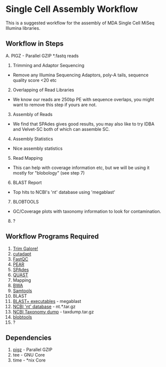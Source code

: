 # Single Cell Assembly Workflow

This is a suggested workflow for the assembly of MDA Single Cell MiSeq Illumina libraries.

## Workflow in Steps
 
 A. PIGZ - Parallel GZIP *.fastq reads
 1. Trimming and Adaptor Sequencing
  * Remove any Illumina Sequencing Adaptors, poly-A tails, sequence quality score <20 etc
 2. Overlapping of Read Libraries
  * We know our reads are 250bp PE with sequence overlaps, you might want to remove this step if yours are not.
 3. Assembly of Reads
  * We find that SPAdes gives good results, you may also like to try IDBA and Velvet-SC both of which can assemble SC.
 4. Assembly Statistics
  * Nice assembly statistics
 5. Read Mapping
  * This can help with coverage information etc, but we will be using it mostly for "blobology" (see step 7)
 6. BLAST Report
  * Top hits to NCBI's 'nt' database using 'megablast'
 7. BLOBTOOLS
  * GC/Coverage plots with taxonomy information to look for contamination.
 8. ?

## Workflow Programs Required
 1. [Trim Galore!](http://www.bioinformatics.babraham.ac.uk/projects/trim_galore/)
  1. [cutadapt](https://cutadapt.readthedocs.org/en/stable/)
  2. [FastQC](http://www.bioinformatics.babraham.ac.uk/projects/fastqc/)
 2. [PEAR](http://sco.h-its.org/exelixis/web/software/pear/doc.html)
 3. [SPAdes](http://bioinf.spbau.ru/en/spades)
 4. [QUAST](http://bioinf.spbau.ru/quast)
 5. Mapping
  1. [BWA](https://github.com/lh3/bwa)
  2. [Samtools](http://www.htslib.org/)
 6. BLAST
  1. [BLAST+ executables](https://blast.ncbi.nlm.nih.gov/Blast.cgi?PAGE_TYPE=BlastDocs&DOC_TYPE=Download) - megablast
  2. [NCBI 'nt' database](ftp://ftp.ncbi.nlm.nih.gov/blast/db/) - nt.*.tar.gz
  3. [NCBI Taxonomy dump](ftp://ftp.ncbi.nlm.nih.gov/pub/taxonomy/) - taxdump.tar.gz
 7. [blobtools](https://github.com/DRL/blobtools)
 8. ?

## Dependencies
 1. [pigz](http://zlib.net/pigz/) - Parallel GZIP
 2. tee - GNU Core
 3. time - *nix Core
